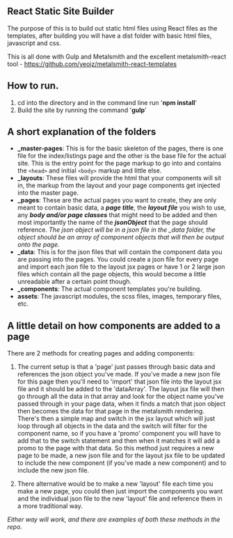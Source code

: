 ## React Static Site Builder ##
The purpose of this is to build out static html files using React files as the templates, after building you will have a dist folder with basic html files, javascript and css.

This is all done with Gulp and Metalsmith and the excellent metalsmith-react tool - https://github.com/yeojz/metalsmith-react-templates

How to run.
-------
 1. cd into the directory and in the command line run '**npm install**'
 2. Build the site by running the command '**gulp**'

A short explanation of the folders
-------
 - **_master-pages**: This is for the basic skeleton of the pages, there is one file for the index/listings page and the other is the base file for the actual site. This is the entry point for the page markup to go into and contains the `<head>` and initial `<body>` markup and little else.
 - **_layouts**: These files will provide the html that your components will sit in, the markup from the layout and your page components get injected into the master page. 
 - **_pages**: These are the actual pages you want to create, they are only meant to contain basic data, a ***page title***, the ***layout file*** you wish to use, any ***body and/or page classes*** that might need to be added and then most importantly the name of the ***jsonObject*** that the page should reference. *The json object will be in a json file in the _data folder, the object should be an array of component objects that will then be output onto the page.*
 - **_data**: This is for the json files that will contain the component data you are passing into the pages. You could create a json file for every page and import each json file to the layout jsx pages or have 1 or 2 large json files which contain all the page objects, this would become a little unreadable after a certain point though.
 - **_components**: The actual component templates you're building.
 - **assets**: The javascript modules, the scss files, images, temporary files, etc.

A little detail on how components are added to a page
-------
There are 2 methods for creating pages and adding components: 

1) The current setup is that a 'page' just passes through basic data and references the json object you've made. If you've made a new json file for this page then you'll need to 'import' that json file into the layout jsx file and it should be added to the 'dataArray'. The layout jsx file will then go through all the data in that array and look for the object name you've passed through in your page data, when it finds a match that json object then becomes the data for that page in the metalsmith rendering. There's then a simple map and switch in the jsx layout which will just loop through all objects in the data and the switch will filter for the component name, so if you have a 'promo' component you will have to add that to the switch statement and then when it matches it will add a promo to the page with that data. So this method just requires a new page to be made, a new json file and for the layout jsx file to be updated to include the new component (if you've made a new component) and to include the new json file.

2) There alternative would be to make a new 'layout' file each time you make a new page, you could then just import the components you want and the individual json file to the new 'layout' file and reference them in a more traditional way.

*Either way will work, and there are examples of both these methods in the repo.*